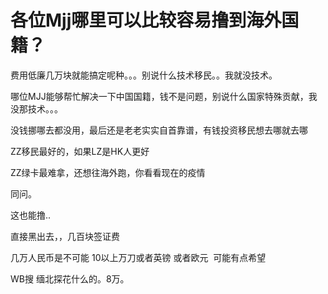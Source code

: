 # 各位Mjj哪里可以比较容易撸到海外国籍？


费用低廉几万块就能搞定呢种。。。别说什么技术移民。。我就没技术。

哪位MJJ能够帮忙解决一下中国国籍，钱不是问题，别说什么国家特殊贡献，我没那技术。。。

<img src="static/image/smiley/default/lol.gif" smilieid="12" border="0" alt="" />没钱挪哪去都没用，最后还是老老实实自首靠谱，有钱投资移民想去哪就去哪

ZZ移民最好的，如果LZ是HK人更好

ZZ绿卡最难拿，还想往海外跑，你看看现在的疫情

同问。

这也能撸..

直接黑出去，，几百块签证费

几万人民币是不可能 10以上万刀或者英镑 或者欧元&nbsp;&nbsp;可能有点希望

WB搜 缅北探花什么的。8万。

<img src="static/image/smiley/default/shocked.gif" smilieid="6" border="0" alt="" />
